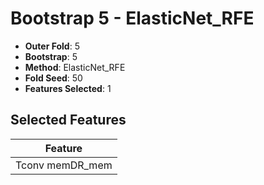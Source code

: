# Bootstrap 5 - ElasticNet_RFE

- **Outer Fold**: 5
- **Bootstrap**: 5
- **Method**: ElasticNet_RFE
- **Fold Seed**: 50
- **Features Selected**: 1

## Selected Features

| Feature |
|---------|
| Tconv memDR_mem |
